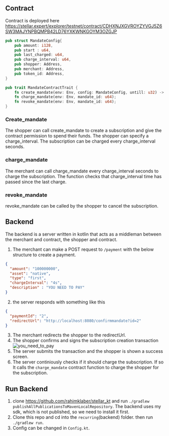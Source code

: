 ## Contract
Contract is deployed here https://stellar.expert/explorer/testnet/contract/CDHXNJXGVROYZYVGJ5Z6SW3MAJYNPBQMPB42LD76YXKWNKGOYM3OZGJP
```rust
pub struct MandateConfig{
    pub amount: i128,
    pub start : u64,
    pub last_charged: u64,
    pub charge_interval: u64,
    pub shopper: Address,
    pub merchant: Address,
    pub token_id: Address,
}

pub trait MandateContractTrait {
    fn create_mandate(env: Env, config: MandateConfig, untill: u32) -> u64;
    fn charge_mandate(env: Env, mandate_id: u64);
    fn revoke_mandate(env: Env, mandate_id: u64);
}
```
### Create_mandate
The shopper can call create_mandate to create a subscription and give the contract permission to spend their funds. The shopper can specify a charge_interval. The subscription can be charged every charge_interval seconds.

### charge_mandate
The merchant can call charge_mandate every charge_interval seconds to charge the subscription. The function checks that charge_interval time has passed since the last charge.

### revoke_mandate
revoke_mandate can be called by the shopper to cancel the subscription.

## Backend
The backend is a server written in kotlin that acts as a middleman between the merchant and contract, the shopper and contract.
1. The merchant can make a POST request to `/payment` with the below structure to create a payment.
```json
{
  "amount": "100000000",
  "asset": "native",
  "type": "first",
  "chargeInterval": "4s",
  "description" : "YOU NEED TO PAY"
}
```
2. the server responds with something like this
```json
{
  "paymentId": "2",
  "redirectUrl": "http://localhost:8080/confirmmandate?id=2"
}
```
3. The merchant redirects the shopper to the redirectUrl.
4. The shopper confirms and signs the subscription creation transaction ![you_need_to_pay](https://github.com/rahimklaber/recurring_hackathon/assets/21971137/5634fe86-2698-41dc-a50c-c20e5af00a23)
5. The server submits the transaction and the shopper is shown a success screen.
6. The server continiously checks if it should charge the subscription. If so It calls the `charge_mandate` contract function to charge the shopper for the subscription.

## Run Backend
1. clone https://github.com/rahimklaber/stellar_kt and run `./gradlew publishAllPublicationsToMavenLocalRepository`. The backend uses my sdk, which is not published, so we need to install it first.
2. Clone this repo and cd into the `recurring`(backend) folder. then run `./gradlew run`.
3. Config can be changed in `Config.kt`.
